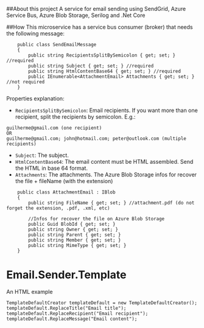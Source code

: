 ##About this project
A service for email sending using SendGrid, Azure Service Bus, Azure Blob Storage, Serilog and .Net Core

##How
This microservice has a service bus consumer (broker) that needs the following message:

```
    public class SendEmailMessage
    {
        public string RecipientsSplitBySemicolon { get; set; } //required
        public string Subject { get; set; } //required
        public string HtmlContentBase64 { get; set; } //required
        public IEnumerable<AttachmentEmail> Attachments { get; set; } //not required
    }
```
Properties explanation:

- `RecipientsSplitBySemicolon`: Email recipients. If you want more than one recipient, split the recipients by semicolon. E.g.:
```
guilherme@gmail.com (one recipient)
OR
guilherme@gmail.com; john@hotmail.com; peter@outlook.com (multiple recipients)

```
- `Subject`: The subject.
- `HtmlContentBase64`: The email content must be HTML assembled. Send the HTML in base 64 format.
- `Attachments`: The attachments. The Azure Blob Storage infos for recover the file + fileName (with the extension)
```
    public class AttachmentEmail : IBlob
    {
        public string FileName { get; set; } //attachment.pdf (do not forget the extension, .pdf, .xml, etc)

        //Infos for recover the file on Azure Blob Storage
        public Guid BlobId { get; set; } 
        public string Owner { get; set; }
        public string Parent { get; set; }
        public string Member { get; set; }
        public string MimeType { get; set; }
    }
```
# Email.Sender.Template
An HTML example

```
TemplateDefaultCreator templateDefault = new TemplateDefaultCreator();
templateDefault.ReplaceTitle("Email title");
templateDefault.ReplaceRecipient("Email recipient");
templateDefault.ReplaceMessage("Email content");
```